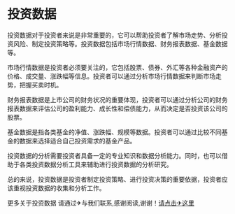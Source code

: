 # 投资数据

投资数据对于投资者来说是非常重要的，它可以帮助投资者了解市场走势、分析投资风险、制定投资策略等。投资数据包括市场行情数据、财务报表数据、基金数据等。

市场行情数据是投资者必须要关注的，它包括股票、债券、外汇等各种金融资产的价格、成交量、涨跌幅等信息。投资者可以通过分析市场行情数据来判断市场走势，把握买卖时机。

财务报表数据是上市公司的财务状况的重要体现，投资者可以通过分析公司的财务报表数据来评估公司的盈利能力、成长性和偿债能力，从而决定是否投资该公司的股票。

基金数据是指各类基金的净值、涨跌幅、规模等数据。投资者可以通过比较不同基金的数据来选择适合自己投资需求的基金产品。

投资数据的分析需要投资者具备一定的专业知识和数据分析能力。同时，也可以借助于各类投资数据分析工具来辅助进行投资数据的分析研究。

总的来说，投资数据是投资者制定投资策略、进行投资决策的重要依据，投资者应该重视投资数据的收集和分析工作。

更多关于投资数据 请通过✈与我们联系,感谢阅读,谢谢！[请点击✈这里](https://t.me/pt99bot)